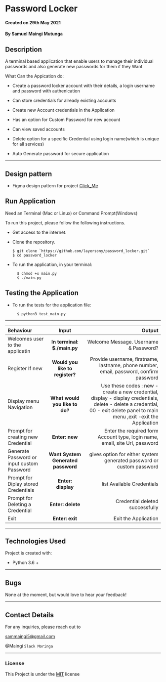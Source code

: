 # Password Locker

#### Created on 29th May 2021
#### By Samuel Maingi Mutunga

## Description 

A terminal based application that enable users to manage their individual passwords and also generate new passwords for them if they Want

What Can the Appication do:

* Create a password locker account with their details, a login username and password with authenication

* Can store credentials for already existing accounts

* Create new Account credentials in the Application

* Has an option for Custom Password for new account

* Can view saved accounts 

* Delete option for a specific Credential using login name(which is unique for all services)

* Auto Generate password for secure application 


---
## Design pattern

* Figma design pattern for project [Click_Me](https://www.figma.com/file/AyV5VBxbNb8cTHtmeSxAJj/password_locker?node-id=0%3A1)

## Run Application
Need an Terminal (Mac or Linux) or Command Prompt(Windows)

To run this project, please follow the following instructions.
* Get access to the internet.
* Clone the repository.

      $ git clone `https://github.com/layersony/password_locker.git`
      $ cd password_locker

* To run the application, in your terminal:

        $ chmod +x main.py
        $ ./main.py

## Testing the Application
* To run the tests for the application file:

        $ python3 test_main.py

---

| Behaviour | Input | Output |
| :---------------- | :---------------: | ------------------: |
| Welcomes user to the applicatin | **In terminal: $./main.py** | Welcome Message. Username & Password? |
| Register If new | **Would you like to register?** | Provide username, firstname, lastname, phone number, email, password, confirm password |
| Display menu Navigation | **What would you like to do?** | Use these codes : new - create a new credential, display - display credentials, delete - delete a credential, 00 - exit delete panel to main menu ,exit -exit the Application  |
| Prompt for creating new Credential | **Enter: new** | Enter the required form Account type, login name, email, site Url, password |
| Generate Password or input custom Password | **Want System Generated password** | gives option for either system generated password or custom password |
| Prompt for Diplay stored Credentials | **Enter: display** | list Available Credentials |
| Prompt for Deleting a Credential | **Enter: delete** | Credential deleted successfully |
| Exit | **Enter: exit** | Exit the Application |


---
## Technologies Used
Project is created with:
* Python 3.6 +

---

## Bugs

None at the moment, but would love to hear your feedback!

---

## Contact Details
For any inquiries, please reach out to

sammaingi5@gmail.com

@Maingi `Slack Moringa`

---

### License
This Project is under the [MIT](LICENSE) license